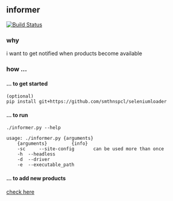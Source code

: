 ## informer
[![Build Status](http://build.eberlein.io:8080/job/python_informer/badge/icon)](http://build.eberlein.io:8080/job/python_informer/)
### why
i want to get notified when products become available

### how ...
#### ... to get started
```
(optional)
pip install git+https://github.com/smthnspcl/seleniumloader
```

#### ... to run
```
./informer.py --help

usage: ./informer.py {arguments}
	{arguments}		    {info}
	-sc 	--site-config 	    can be used more than once
	-h 	--headless
	-d 	--driver
	-e 	--executable_path
```

#### ... to add new products
[check here](https://github.com/smthnspcl/informer/blob/master/libs/amazon.py#L78)
